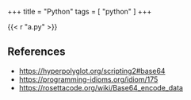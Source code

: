 +++
title = "Python"
tags = [ "python" ]
+++

{{< r "a.py" >}}

## References

- <https://hyperpolyglot.org/scripting2#base64>
- <https://programming-idioms.org/idiom/175>
- <https://rosettacode.org/wiki/Base64_encode_data>
